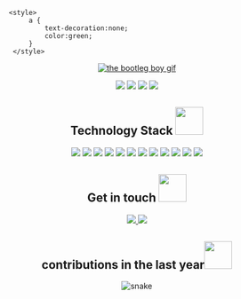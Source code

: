        <style>
            a {
                text-decoration:none;
                color:green;
            }
        </style>
<p align="center">
   <a href="https://youtu.be/PWhcISYYpqM">
   <img src="https://github.com/brudnak/brudnak/blob/master/img/leila.gif" alt="the bootleg boy gif" />
   </a>
</p>
<p align="center">
   <img src="https://badges.pufler.dev/visits/brudnak/brudnak" />
   <img src="https://badges.pufler.dev/years/brudnak" />
   <img src="https://badges.pufler.dev/repos/brudnak" />
   <img src="https://badges.pufler.dev/commits/monthly/brudnak" />
</p>
<h2 align="center">Technology Stack <img src="https://github.com/ritik307/ritik307/blob/main/images/laptop.gif" width="50" /></h2>
<p align="center">
   <img src="https://img.shields.io/badge/-SUSE-0C322C?logo=suse&logoColor=white&style=flat" />
   <img src="https://img.shields.io/badge/-Golang-00ADD8?logo=go&logoColor=white&style=flat" />
   <img src="https://img.shields.io/badge/-Rust-000000?logo=rust&logoColor=white&style=flat" />
   <img src="https://img.shields.io/badge/-Python-3776AB?logo=python&logoColor=white&style=flat" />
   <img src="https://img.shields.io/badge/-JavaScript-F7DF1E?logo=javascript&logoColor=white&style=flat" />
   <img src="https://img.shields.io/badge/-React-61DAFB?logo=react&logoColor=white&style=flat" />
   <img src="https://img.shields.io/badge/-Redux-764ABC?logo=redux&logoColor=white&style=flat" />
   <img src="https://img.shields.io/badge/-HTML5-E34F26?logo=html5&logoColor=white&style=flat" />
   <img src="https://img.shields.io/badge/-CSS3-1572B6?logo=css3&logoColor=white&style=flat" />
   <img src="https://img.shields.io/badge/-Docker-2496ED?logo=docker&logoColor=white&style=flat" />
   <img src="https://img.shields.io/badge/-Kubernetes-326CE5?logo=kubernetes&logoColor=white&style=flat" />
   <img src="https://img.shields.io/badge/-Rancher-0075A8?logo=rancher&logoColor=white&style=flat" />
</p>

<h2 align="center">Get in touch <img src="https://github.com/brudnak/brudnak/blob/master/img/phone.gif" width="50"></h2>

<p align="center">
   <a href="mailto:brudnak@protonmail.com"> 
   <img src="https://img.shields.io/badge/-ProtonMail-8B89CC?logo=protonmail&logoColor=white&style=flat" />
   </a>
   <a href="https://www.linkedin.com/in/andrewbrudnak/">
   <img src="https://img.shields.io/badge/-LinkedIn-0A66C2?logo=linkedin&logoColor=white&style=flat" />
   </a>
</p>

<h2 align="center">
  contributions in the last year<img src="" width="50">
</h2>
<p align="center">
  <img src="https://github.com/brudnak/brudnak/blob/output/github-contribution-grid-snake.svg" alt="snake" />
</p>